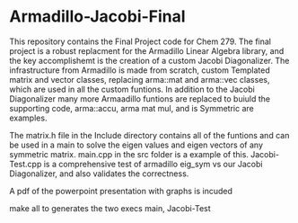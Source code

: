 # Armadillo-Jacobi-Final

This repository contains the Final Project code for Chem 279. The final project is a robust replacment for the Armadillo Linear Algebra library, and the key accomplishemt is the creation of a custom Jacobi Diagonalizer. The infrastructure from Armadillo is made from scratch, custom Templated matrix and vector classes, replacing arma::mat and arma::vec classes, which are used in all the custom funtions. In addition to the Jacobi Diagonalizer many more Armaadillo funtions are replaced to buiuld the supporting code, arma::accu, arma mat mul, and is Symmetric are examples. 

The matrix.h file in the Include directory contains all of the funtions and can be used in a main to solve the eigen values and eigen vectors of any symmetric matrix. main.cpp in the src folder is a example of this. Jacobi-Test.cpp is a comprehensive test of armadillo eig_sym vs our Jacobi Diagonalizer, and also validates the correctness.

A pdf of the powerpoint presentation with graphs is incuded

make all to generates the two execs main, Jacobi-Test
